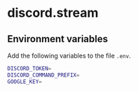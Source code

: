 
# discord.stream

## Environment variables

Add the following variables to the file `.env`.

```sh
DISCORD_TOKEN=
DISCORD_COMMAND_PREFIX=
GOOGLE_KEY=
```
